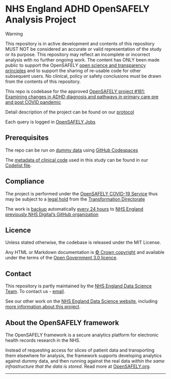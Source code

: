 # NHS England ADHD OpenSAFELY Analysis Project 

> [!WARNING]  
> This repository is in active development and contents of this repository MUST NOT be considered an accurate or valid representation of the study or its purpose. This repository may reflect an incomplete or incorrect analysis with no further ongoing work. The content has ONLY been made public to support the OpenSAFELY [open science and transparency principles](https://www.opensafely.org/about/#contributing-to-best-practice-around-open-science) and to support the sharing of re-usable code for other subsequent users. No clinical, policy or safety conclusions must be drawn from the contents of this repository.

This repo is codebase for the approved [OpenSAFELY project #181: Examining changes in ADHD diagnosis and pathways in primary care pre and post COVID pandemic](https://www.opensafely.org/approved-projects/#project-181)

Detail description of the project can be found on our [protocol]( https://github.com/opensafely/ADHD-Pre-and-Post-Covid/tree/main/protocol%20)

Each query is logged in [OpenSAFELY Jobs](https://jobs.opensafely.org/examining-changes-in-adhd-diagnosis-and-pathways-in-primary-care-pre-and-post-covid-pandemic/adhd-pre-and-post-covid/) 



## Prerequisites

The repo can be run on [dummy data](https://docs.opensafely.org/ehrql/how-to/dummy-data/) using [GitHub Codespaces]( https://docs.opensafely.org/getting-started/how-to/use-github-codespaces-in-your-project/)

The [metadata of clinical code]( https://www.opencodelists.org/) used in this study can be found in our [Codelist file]( https://github.com/opensafely/ADHD-Pre-and-Post-Covid/blob/main/analysis/codelists.py).

## Compliance

The project is performed under the [OpenSAFELY COVID-19 Service]( https://digital.nhs.uk/about-nhs-digital/corporate-information-and-documents/directions-and-data-provision-notices/data-provision-notices-dpns/opensafely-covid-19-service-data-provision-notice) thus may be subject to a [legal hold](https://transform.england.nhs.uk/documents/147/PRN00309_ii_Example_document_preservation_notice_210323_Open_access_Word_file_MASTER.odt) from the [Transformation Directorate]( https://transform.england.nhs.uk/information-governance/guidance/preparing-for-the-uk-covid-19-inquiry/)

The work is [backup]( https://github.com/NHSDigital/ADHD-Pre-and-Post-Covid) automatically [every 24 hours]( https://github.com/NHSDigital/ADHD-Pre-and-Post-Covid/blob/main/.github/workflows/folk_syn.yml) to [NHS England previously NHS Digital’s GitHub organization]( https://github.com/NHSDigital) 


## Licence

Unless stated otherwise, the codebase is released under the MIT License.

Any HTML or Markdown documentation is [© Crown copyright](https://www.nationalarchives.gov.uk/information-management/re-using-public-sector-information/uk-government-licensing-framework/crown-copyright/) and available under the terms of the [Open Government 3.0 licence](https://www.nationalarchives.gov.uk/doc/open-government-licence/version/3/).


## Contact
This repository is partly maintained by the [NHS England Data Science Team][ds-email]. To contact us - [email][ds-email]. 

See our other work on the [NHS England Data Science website][ds-site], including [more information about this project][ds-site-dl].

## About the OpenSAFELY framework

The OpenSAFELY framework is a secure analytics platform for
electronic health records research in the NHS.

Instead of requesting access for slices of patient data and
transporting them elsewhere for analysis, the framework supports
developing analytics against dummy data, and then running against the
real data *within the same infrastructure that the data is stored*.
Read more at [OpenSAFELY.org](https://opensafely.org).

---
[ds-site]: https://github.com/nhsengland/datascience
[ds-site-dl]: https://nhsengland.github.io/datascience/our_work/data-linkage-hub/linkage-projects/better-matching/
[ds-email]: mailto:datascience@nhs.net

